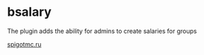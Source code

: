 # bsalary
The plugin adds the ability for admins to create salaries for groups


[spigotmc.ru]([https://skillbox.ru/media/](https://spigotmc.ru/resources/bsalary-1-16-plagin-na-zarplaty.3778/))
